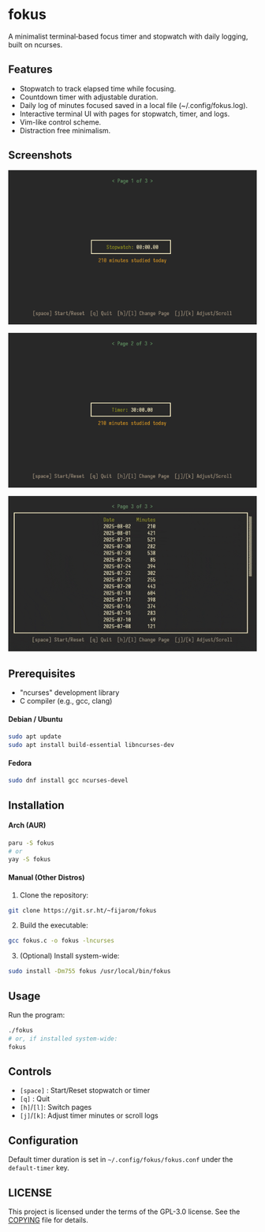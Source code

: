 # fokus

A minimalist terminal‐based focus timer and stopwatch with daily logging, built on ncurses. 

## Features
- Stopwatch to track elapsed time while focusing.
- Countdown timer with adjustable duration.
- Daily log of minutes focused saved in a local file (~/.config/fokus.log).
- Interactive terminal UI with pages for stopwatch, timer, and logs.
- Vim-like control scheme.
- Distraction free minimalism.

## Screenshots
![Stopwatch Page](assets/stopwatch.png)

![Timer Page](assets/timer.png)

![Logs Page](assets/logs.gif)

## Prerequisites
- "ncurses" development library
- C compiler (e.g., gcc, clang)

#### Debian / Ubuntu
```bash
sudo apt update
sudo apt install build-essential libncurses-dev
```
#### Fedora
```bash
sudo dnf install gcc ncurses-devel
```

## Installation
#### Arch (AUR)
```bash
paru -S fokus
# or
yay -S fokus
```
#### Manual (Other Distros)
1. Clone the repository:
```bash
git clone https://git.sr.ht/~fijarom/fokus
```
2. Build the executable:
```bash
gcc fokus.c -o fokus -lncurses
```
3. (Optional) Install system-wide:
```bash
sudo install -Dm755 fokus /usr/local/bin/fokus
```
## Usage
Run the program:
```bash
./fokus
# or, if installed system-wide:
fokus
```
## Controls
- `[space]` : Start/Reset stopwatch or timer
- `[q]`     : Quit
- `[h]`/`[l]`: Switch pages
- `[j]`/`[k]`: Adjust timer minutes or scroll logs

## Configuration
Default timer duration is set in `~/.config/fokus/fokus.conf` under the `default-timer` key.

## LICENSE
This project is licensed under the terms of the GPL-3.0 license. See the [COPYING](./COPYING) file for details.

